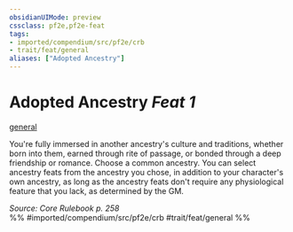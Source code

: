 ```yaml
---
obsidianUIMode: preview
cssclass: pf2e,pf2e-feat
tags:
- imported/compendium/src/pf2e/crb
- trait/feat/general
aliases: ["Adopted Ancestry"]
---
```

# Adopted Ancestry  *Feat 1*  
[general](general.md)  


You're fully immersed in another ancestry's culture and traditions, whether born into them, earned through rite of passage, or bonded through a deep friendship or romance. Choose a common ancestry. You can select ancestry feats from the ancestry you chose, in addition to your character's own ancestry, as long as the ancestry feats don't require any physiological feature that you lack, as determined by the GM.

*Source: Core Rulebook p. 258*  
%% #imported/compendium/src/pf2e/crb #trait/feat/general %%